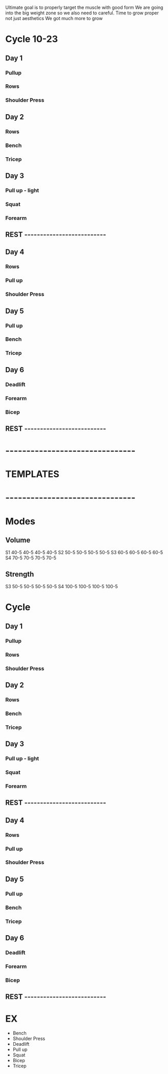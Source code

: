 Ultimate goal is to properly target the muscle with good form
We are going into the big weight zone so we also need to careful.
Time to grow proper not just aesthetics
We got much more to grow




# Cycle 10-23
## Day 1
### Pullup
### Rows
### Shoulder Press

## Day 2
### Rows
### Bench
### Tricep

## Day 3
### Pull up - light
### Squat
### Forearm

## REST --------------------------

## Day 4
### Rows
### Pull up
### Shoulder Press

## Day 5
### Pull up
### Bench
### Tricep

## Day 6
### Deadlift
### Forearm
### Bicep

## REST --------------------------



























# -------------------------------
# TEMPLATES
# -------------------------------


# Modes
## Volume
S1 40-5 40-5 40-5 40-5
S2 50-5 50-5 50-5 50-5
S3 60-5 60-5 60-5 60-5
S4 70-5 70-5 70-5 70-5
## Strength
S3 50-5 50-5 50-5 50-5
S4 100-5 100-5 100-5 100-5

# Cycle

## Day 1
### Pullup
### Rows
### Shoulder Press

## Day 2
### Rows
### Bench
### Tricep

## Day 3
### Pull up - light
### Squat
### Forearm

## REST --------------------------

## Day 4
### Rows
### Pull up
### Shoulder Press

## Day 5
### Pull up
### Bench
### Tricep

## Day 6
### Deadlift
### Forearm
### Bicep

## REST --------------------------


# EX
* Bench
* Shoulder Press
* Deadlift
* Pull up
* Squat
* Bicep
* Tricep


